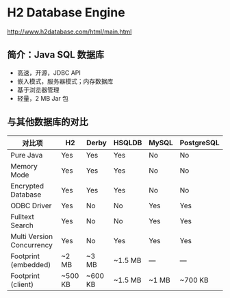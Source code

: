 # H2 Database Engine

<http://www.h2database.com/html/main.html>

## 简介：Java SQL 数据库

* 高速，开源，JDBC API
* 嵌入模式，服务器模式；内存数据库
* 基于浏览器管理
* 轻量，2 MB Jar 包

## 与其他数据库的对比

| 对比项|H2	|Derby	|HSQLDB	|MySQL	|PostgreSQL|
|--|--|--|--|--|--|
|Pure Java|	Yes	|Yes	|Yes	|No	|No|
|Memory Mode	|Yes	|Yes	|Yes	|No	|No|
|Encrypted Database	|Yes	|Yes	|Yes	|No	|No|
|ODBC Driver	|Yes	|No	|No	|Yes	|Yes|
|Fulltext Search	|Yes	|No	|No	|Yes	|Yes|
|Multi Version Concurrency	|Yes	|No	|Yes	|Yes	|Yes|
|Footprint (embedded)	|~2 MB	|~3 MB	|~1.5 MB	|—	|—|
|Footprint (client)	|~500 KB	|~600 KB	|~1.5 MB	|~1 MB	|~700 KB|
